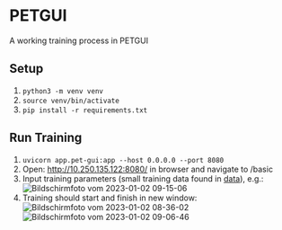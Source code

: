 # PETGUI
A working training process in PETGUI
## Setup
1. `python3 -m venv venv`
2. `source venv/bin/activate`
3. `pip install -r requirements.txt`
## Run Training
1. `uvicorn app.pet-gui:app --host 0.0.0.0 --port 8080`
2. Open: http://10.250.135.122:8080/ in browser and navigate to /basic
3. Input training parameters (small training data found in [data](/data/yelp_review_polarity_csv.tar.gz)), e.g.: ![Bildschirmfoto vom 2023-01-02 09-15-06](https://user-images.githubusercontent.com/47433679/210207339-edfcfea0-545c-41f3-aa8c-42e37acaa891.png)
4. Training should start and finish in new window: ![Bildschirmfoto vom 2023-01-02 08-36-02](https://user-images.githubusercontent.com/47433679/210207440-ad3f410d-3ce3-48c8-b4f6-da3c44b6d0bb.png)
![Bildschirmfoto vom 2023-01-02 09-06-46](https://user-images.githubusercontent.com/47433679/210207594-5ba1d3a3-a633-404e-8a82-42e862d12155.png)


